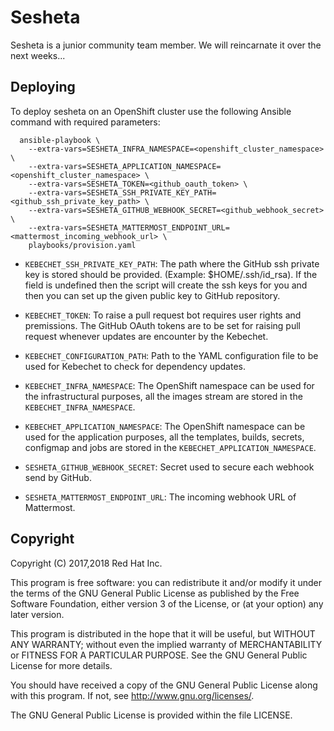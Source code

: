 # Sesheta

Sesheta is a junior community team member. We will reincarnate it over the next weeks...

## Deploying

To deploy sesheta on an OpenShift cluster use the following Ansible command with required parameters:

```shell
  ansible-playbook \
    --extra-vars=SESHETA_INFRA_NAMESPACE=<openshift_cluster_namespace> \
    --extra-vars=SESHETA_APPLICATION_NAMESPACE=<openshift_cluster_namespace> \
    --extra-vars=SESHETA_TOKEN=<github_oauth_token> \
    --extra-vars=SESHETA_SSH_PRIVATE_KEY_PATH=<github_ssh_private_key_path> \
    --extra-vars=SESHETA_GITHUB_WEBHOOK_SECRET=<github_webhook_secret> \
    --extra-vars=SESHETA_MATTERMOST_ENDPOINT_URL=<mattermost_incoming_webhook_url> \
    playbooks/provision.yaml
```


* ``KEBECHET_SSH_PRIVATE_KEY_PATH``: The path where the GitHub ssh private key is stored should be provided. (Example: $HOME/.ssh/id_rsa). If the field is undefined then the script will create the ssh keys for you and then you can set up the given public key to GitHub repository.

* ``KEBECHET_TOKEN``: To raise a pull request bot requires user rights and premissions. The GitHub OAuth tokens are to be set for raising pull request whenever updates are encounter by the Kebechet.

* ``KEBECHET_CONFIGURATION_PATH``: Path to the YAML configuration file to be used for Kebechet to check for dependency updates.

* ``KEBECHET_INFRA_NAMESPACE``: The OpenShift namespace can be used for the infrastructural purposes, all the images stream are stored in the ``KEBECHET_INFRA_NAMESPACE``.

* ``KEBECHET_APPLICATION_NAMESPACE``: The OpenShift namespace can be used for the application purposes, all the templates, builds, secrets, configmap and jobs are stored in the ``KEBECHET_APPLICATION_NAMESPACE``.

* ``SESHETA_GITHUB_WEBHOOK_SECRET``: Secret used to secure each webhook send by GitHub.

* ``SESHETA_MATTERMOST_ENDPOINT_URL``: The incoming webhook URL of Mattermost.


## Copyright

Copyright (C) 2017,2018 Red Hat Inc.

This program is free software: you can redistribute it and/or modify
it under the terms of the GNU General Public License as published by
the Free Software Foundation, either version 3 of the License, or
(at your option) any later version.

This program is distributed in the hope that it will be useful,
but WITHOUT ANY WARRANTY; without even the implied warranty of
MERCHANTABILITY or FITNESS FOR A PARTICULAR PURPOSE. See the
GNU General Public License for more details.

You should have received a copy of the GNU General Public License
along with this program. If not, see <http://www.gnu.org/licenses/>.

The GNU General Public License is provided within the file LICENSE.

